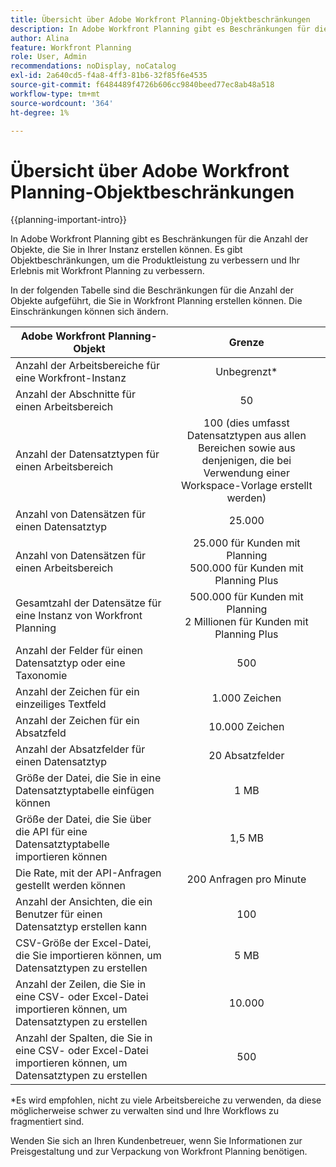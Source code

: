 ```yaml
---
title: Übersicht über Adobe Workfront Planning-Objektbeschränkungen
description: In Adobe Workfront Planning gibt es Beschränkungen für die Anzahl der Objekte, die Sie in Ihrer Instanz erstellen können. Es gibt Objektbeschränkungen, um die Produktleistung zu verbessern und Ihr Erlebnis mit Workfront Planning zu verbessern.
author: Alina
feature: Workfront Planning
role: User, Admin
recommendations: noDisplay, noCatalog
exl-id: 2a640cd5-f4a8-4ff3-81b6-32f85f6e4535
source-git-commit: f6484489f4726b606cc9840beed77ec8ab48a518
workflow-type: tm+mt
source-wordcount: '364'
ht-degree: 1%

---
```



# Übersicht über Adobe Workfront Planning-Objektbeschränkungen

<!--<span class="preview">The information on this page refers to functionality not yet generally available. It is available only in the Preview environment for all customers. After the monthly releases to Production, the same features are also available in the Production environment for customers who enabled fast releases. </span>   

<span class="preview">For information about fast releases, see [Enable or disable fast releases for your organization](/help/quicksilver/administration-and-setup/set-up-workfront/configure-system-defaults/enable-fast-release-process.md). </span>-->

{{planning-important-intro}}


In Adobe Workfront Planning gibt es Beschränkungen für die Anzahl der Objekte, die Sie in Ihrer Instanz erstellen können. Es gibt Objektbeschränkungen, um die Produktleistung zu verbessern und Ihr Erlebnis mit Workfront Planning zu verbessern.

In der folgenden Tabelle sind die Beschränkungen für die Anzahl der Objekte aufgeführt, die Sie in Workfront Planning erstellen können. Die Einschränkungen können sich ändern.

| Adobe Workfront Planning-Objekt | Grenze |
|-------------------------------------------------------------------------------|:---------------------------------------------------------------------------------------------------------------:|
| Anzahl der Arbeitsbereiche für eine Workfront-Instanz | Unbegrenzt* |
| Anzahl der Abschnitte für einen Arbeitsbereich | 50 |
| Anzahl der Datensatztypen für einen Arbeitsbereich | 100 (dies umfasst Datensatztypen aus allen Bereichen sowie aus denjenigen, die bei Verwendung einer Workspace-Vorlage erstellt werden) |
| Anzahl von Datensätzen für einen Datensatztyp | 25.000 |
| Anzahl von Datensätzen für einen Arbeitsbereich | 25.000 für Kunden mit Planning <br> 500.000 für Kunden mit Planning Plus |
| Gesamtzahl der Datensätze für eine Instanz von Workfront Planning | 500.000 für Kunden mit Planning <br>2 Millionen für Kunden mit Planning Plus |
| Anzahl der Felder für einen Datensatztyp oder eine Taxonomie | 500 |
| Anzahl der Zeichen für ein einzeiliges Textfeld | 1.000 Zeichen |
| Anzahl der Zeichen für ein Absatzfeld | 10.000 Zeichen |
| Anzahl der Absatzfelder für einen Datensatztyp | 20 Absatzfelder |
| Größe der Datei, die Sie in eine Datensatztyptabelle einfügen können | 1 MB |
| Größe der Datei, die Sie über die API für eine Datensatztyptabelle importieren können | 1,5 MB |
| Die Rate, mit der API-Anfragen gestellt werden können | 200 Anfragen pro Minute |
| Anzahl der Ansichten, die ein Benutzer für einen Datensatztyp erstellen kann | 100 |
| CSV-Größe der Excel-Datei, die Sie importieren können, um Datensatztypen zu erstellen | 5 MB |
| Anzahl der Zeilen, die Sie in eine CSV- oder Excel-Datei importieren können, um Datensatztypen zu erstellen | 10.000 |
| Anzahl der Spalten, die Sie in eine CSV- oder Excel-Datei importieren können, um Datensatztypen zu erstellen | 500 |

*Es wird empfohlen, nicht zu viele Arbeitsbereiche zu verwenden, da diese möglicherweise schwer zu verwalten sind und Ihre Workflows zu fragmentiert sind.

Wenden Sie sich an Ihren Kundenbetreuer, wenn Sie Informationen zur Preisgestaltung und zur Verpackung von Workfront Planning benötigen.

<!--
****************KEEP THIS COMMENTED OUT:

**This functionality has been temporarily removed and it will be available at a later date.**********************
-->


<!--OLD limitations (before GA:)

|       Adobe Workfront Planning  object                                                          |                                                        Limit                                                    |
|-------------------------------------------------------------------------------|:---------------------------------------------------------------------------------------------------------------:|
|     Number of Workspaces for one Workfront instance                                      |   1,000                                                                                                         |
|     Number of sections for one workspace                                      |   50                                                                                                         |
|     Number of Record Types for one workspace                                            |   1,000 (this includes record types from all sections and those that are created when using a workspace template)  |
|     Number of records for one record type                                               |   50,000                                                                                                        |
|     Number of fields for one record type or taxonomy                            |   500                                                                                                           |
|     Number of characters for a text field                                                               |   1,000 characters                                                                                              |
|     Size of file that you can paste in a record type table                    |   1MB                                                                                                           |
|     Size of file that you can import through the API for a record type table  |   1.5MB                                                                                                         |
|     The rate at which API requests can be made                                    |   200 requests per minute                                                                                       |
| Number of views one user can create for one record type | 100 |

-->
<!--| Size of CSV of Excel file you can import* | 5MB |-->

<!--[!IMPORTANT]
>
>*This functionality has been temporarily removed and it will be available at a later date.-->
